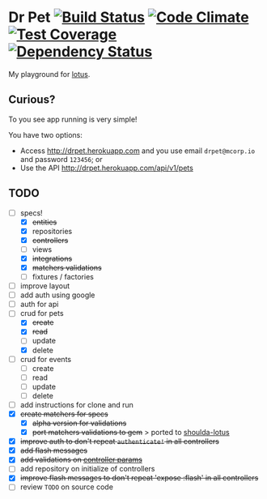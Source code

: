 # Dr Pet [![Build Status](https://travis-ci.org/vyper/drpet.svg?branch=master)](https://travis-ci.org/vyper/drpet) [![Code Climate](https://codeclimate.com/github/vyper/drpet/badges/gpa.svg)](https://codeclimate.com/github/vyper/drpet) [![Test Coverage](https://codeclimate.com/github/vyper/drpet/badges/coverage.svg)](https://codeclimate.com/github/vyper/drpet/coverage) [![Dependency Status](https://gemnasium.com/vyper/drpet.svg)](https://gemnasium.com/vyper/drpet)

My playground for [lotus](http://lotusrb.org).


## Curious?
To you see app running is very simple!

You have two options:
- Access http://drpet.herokuapp.com and you use email `drpet@mcorp.io` and password `123456`; or
- Use the API http://drpet.herokuapp.com/api/v1/pets

## TODO
- [ ] specs!
  - [x] ~~entities~~
  - [x] repositories
  - [x] ~~controllers~~
  - [ ] views
  - [x] ~~integrations~~
  - [x] ~~matchers validations~~
  - [ ] fixtures / factories
- [ ] improve layout
- [ ] add auth using google
- [ ] auth for api
- [ ] crud for pets
  - [x] ~~create~~
  - [x] ~~read~~
  - [ ] update
  - [x] delete
- [ ] crud for events
  - [ ] create
  - [ ] read
  - [ ] update
  - [ ] delete
- [ ] add instructions for clone and run
- [x] ~~create matchers for specs~~
  - [x] ~~alpha version for validations~~
  - [x] ~~port matchers validations to gem~~ > ported to [shoulda-lotus](https://github.com/mcorp/shoulda-lotus)
- [x] ~~improve auth to don't repeat `authenticate!` in all controllers~~
- [x] ~~add flash messages~~
- [x] ~~add validations on [controller params](https://github.com/lotus/controller#params)~~
- [ ] add repository on initialize of controllers
- [x] ~~improve flash messages to don't repeat 'expose :flash' in all controllers~~
- [ ] review `TODO` on source code
